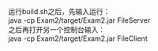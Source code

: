运行build.sh之后，先输入运行：  
java -cp Exam2/target/Exam2.jar FileServer  
之后再打开另一个控制台输入：  
java -cp Exam2/target/Exam2.jar FileClient